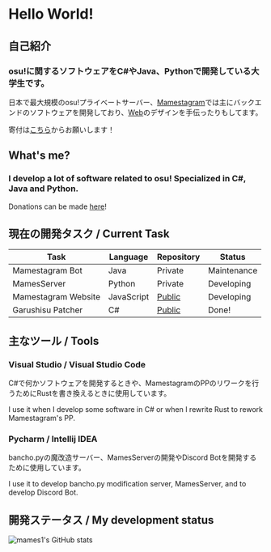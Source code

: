# Hello World!
## 自己紹介
### osu!に関するソフトウェアをC#やJava、Pythonで開発している大学生です。

日本で最大規模のosu!プライベートサーバー、[Mamestagram](https://github.com/Mamestagram)では主にバックエンドのソフトウェアを開発しており、[Web](https://web.mamesosu.net/home)のデザインを手伝ったりもしてます。

寄付は[こちら](https://ko-fi.com/mames1)からお願いします！
## What's me?
### I develop a lot of software related to osu! Specialized in C#, Java and Python.

Donations can be made [here](https://ko-fi.com/mames1)!
## 現在の開発タスク / Current Task
|Task|Language|Repository|Status|
|---|---|---|---|
|Mamestagram Bot|Java|Private|Maintenance|
|MamesServer|Python|Private|Developing|
|Mamestagram Website|JavaScript|[Public](https://github.com/Mamestagram/Mamestagram-WebSite)|Developing|
|Garushisu Patcher|C#|[Public](https://github.com/Mamestagram/Garushisu-Patcher-v2/releases/tag/patcher)|Done!|
## 主なツール / Tools
### Visual Studio / Visual Studio Code
C#で何かソフトウェアを開発するときや、MamestagramのPPのリワークを行うためにRustを書き換えるときに使用しています。

I use it when I develop some software in C# or when I rewrite Rust to rework Mamestagram's PP.

### Pycharm / Intellij IDEA
bancho.pyの魔改造サーバー、MamesServerの開発やDiscord Botを開発するために使用しています。

I use it to develop bancho.py modification server, MamesServer, and to develop Discord Bot.
## 開発ステータス / My development status
![mames1's GitHub stats](https://github-readme-stats.vercel.app/api?username=mames1dev&show_icons=true&theme=transparent)
